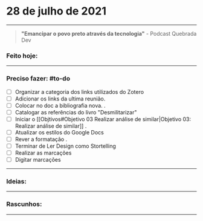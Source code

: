 # 28  de julho de 2021

----

> **"Emancipar o povo preto através da tecnologia"**
\- Podcast Quebrada Dev

### Feito hoje:

---

### Preciso fazer: #to-do
- [ ] Organizar a categoria dos links utilizados do Zotero 
- [ ] Adicionar os links da ultima reunião. 
- [ ] Colocar no doc a bibliografia nova.
.
- [ ] Catalogar as referências do livro "Desmilitarizar"
- [ ] Iniciar o [[Objtivos#Objetivo 03 Realizar análise de similar|Objetivo 03: Realizar análise de similar]]
.
- [ ] Atualizar os estilos do Google Docs
- [ ] Rever a formatação
.
- [ ] Terminar de Ler Design como Stortelling
- [ ] Realizar as marcações
- [ ] Digitar marcações

---

### Ideias:


---

### Rascunhos:


---

